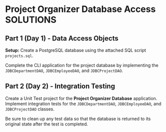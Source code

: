 # Project Organizer Database Access SOLUTIONS


## Part 1 (Day 1) - Data Access Objects

**Setup:** Create a PostgreSQL database using the attached SQL script `projects.sql`. 

Complete the CLI application for the project database by implementing the `JDBCDepartmentDAO`, `JDBCEmployeeDAO`, and `JDBCProjectDAO`.

## Part 2 (Day 2) - Integration Testing

Create a Unit Test project for the **Project Organizer Database** application. Implement integration tests for the `JDBCDepartmentDAO`, `JDBCEmployeeDAO`, and `JDBCProjectDAO` classes.

Be sure to clean up any test data so that the database is returned to its original state after the test is completed.

